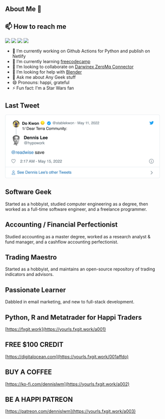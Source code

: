 ## About Me 👋

## 📫 How to reach me

<p>
<a href="https://www.twitter.com/leetradetitan"><img src="https://img.shields.io/badge/twitter-%231DA1F2.svg?&style=for-the-badge&logo=twitter&logoColor=white" height=25></a> 
<a href="https://medium.com/@dennislwm22"><img src="https://img.shields.io/badge/medium-%2312100E.svg?&style=for-the-badge&logo=medium&logoColor=white" height=25></a> 
<a href="https://dev.to/dennislwm"><img src="https://img.shields.io/badge/DEV.TO-%230A0A0A.svg?&style=for-the-badge&logo=dev-dot-to&logoColor=white" height=25></a>
<a href="https://yourls.fxgit.work/a007"><img src="https://img.shields.io/badge/-YouTube-red?&style=for-the-badge&logo=youtube&logoColor=white" height=25></a>
</p>

* 🔭 I’m currently working on Github Actions for Python and publish on Netlify
* 🌱 I’m currently learning [freecodecamp](https://freecodecamp.org)
* 👯 I’m looking to collaborate on [Darwinex ZeroMq Connector](https://github.com/dennislwm/dwx-zeromq-connector) 
* 🤔 I’m looking for help with [Blender](https://blender.org)
* 💬 Ask me about Any Geek stuff
* 😄 Pronouns: happi, grateful
* ⚡ Fun fact: I'm a Star Wars fan

## Last Tweet
<p><a href="https://www.twitter.com/leetradetitan"><img src="https://github.com/dennislwm/dennislwm/blob/master/tweet.png" width="600"></a></p>

## Software Geek
Started as a hobbyist, studied computer engineering as a degree, then worked as a full-time software engineer, and a freelance programmer.

## Accounting / Financial Perfectionist
Studied accounting as a master degree, worked as a research analyst & fund manager, and a cashflow accounting perfectionist.

## Trading Maestro
Started as a hobbyist, and maintains an open-source repository of trading indicators and advisors.

## Passionate Learner
Dabbled in email marketing, and new to full-stack development.

## Python, R and Metatrader for Happi Traders

[https://fxgit.work](https://yourls.fxgit.work/a001)

## FREE $100 CREDIT

[https://digitalocean.com](https://yourls.fxgit.work/001affdo)

## BUY A COFFEE

[https://ko-fi.com/dennislwm](https://yourls.fxgit.work/a002)

## BE A HAPPI PATREON

[https://patreon.com/dennislwm](https://yourls.fxgit.work/a003)

<!--
**dennislwm/dennislwm** is a ✨ _special_ ✨ repository because its `README.md` (this file) appears on your GitHub profile.
-->
